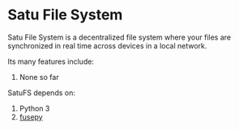 # Satu File System

Satu File System is a decentralized file system where your files are 
synchronized in real time across devices in a local network.

Its many features include:

1. None so far

SatuFS depends on:

1. Python 3
2. [fusepy](https://github.com/fusepy/fusepy)

